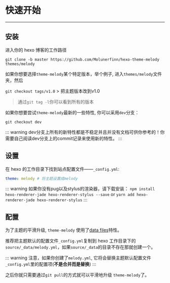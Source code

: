 # 快速开始
------

## 安装

进入你的 hexo 博客的工作路径

```
git clone -b master https://github.com/Molunerfinn/hexo-theme-melody themes/melody
```

如果你想要选择`theme-melody`某个特定版本，举个例子, 进入`themes/melody`文件夹，然后

`git checkout tags/v1.0` > 把主题版本改到v1.0

> 通过`git tag -l`你可以看到所有的版本

如果你想要尝试`theme-melody`最新的一些特性, 你可以采用`dev`分支：

```
git checkout dev
```

::: warning
dev分支上所有的新特性都是不稳定并且并没有文档可供你参考的！你需要自己阅读dev分支上的commit记录来使用新的特性。
:::

## 设置

在 hexo 的工作目录下找到站点配置文件——`_config.yml`:

```yaml
theme: melody # 将主题设置成melody
```

::: warning
如果你没有pug以及stylus的渲染器，请下载安装： `npm install hexo-renderer-jade hexo-renderer-stylus --save` or `yarn add hexo-renderer-jade hexo-renderer-stylus`
:::

## 配置

为了主题的平滑升级, `theme-melody` 使用了[data files](https://hexo.io/docs/data-files.html)特性。

推荐把主题默认的配置文件`_config.yml`复制到 hexo 工作目录下的`source/_data/melody.yml`，如果`source/_data`的目录不存在那就创建一个。

::: warning
注意，如果你创建了`melody.yml`, 它将会替换主题默认配置文件`_config.yml`里的配置项(**不是合并而是替换**)
:::

之后你就只需要通过`git pull`的方式就可以平滑地升级 `theme-melody`了。




